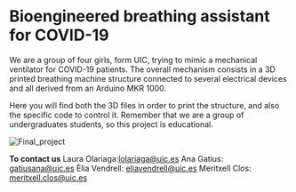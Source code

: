 # Bioengineered breathing assistant for COVID-19

We are a group of four girls, form UIC, trying to mimic a mechanical ventilator for COVID-19 patients.
The overall mechanism consists in a 3D printed breathing machine structure connected to several electrical devices and all derived from an Arduino MKR 1000.

Here you will find both the 3D files in order to print the structure, and also the specific code to control it.
Remember that we are a group of undergraduates students, so this project is educational.

 ![Final_project](https://github.com/roboticsuic/UIC-Easy-Breath/blob/main/Extra/Final_project.png)


**To contact us**
Laura Olariaga:lolariaga@uic.es
Ana Gatius: gatiusana@uic.es
Èlia Vendrell: eliavendrell@uic.es
Meritxell Clos: meritxell.clos@uic.es
